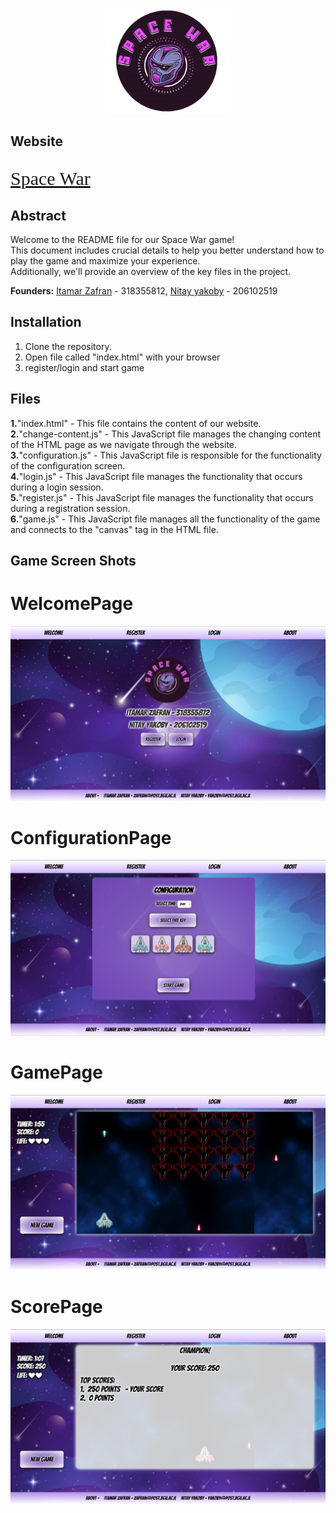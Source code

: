 <div style="text-align:center;">
  <img src="Resource/imgs/logo/game_logo.png" width="200px">
</div>

## Website
<div style="font-size: 30px; font-family: 'Bangers',cursive;">

[Space War](https://web-development-environments-2023.github.io/assignment2-318355872_206102519/)
</div>

## Abstract
Welcome to the README file for our Space War game!
<br>This document includes crucial details to help you better understand how to play the game and maximize your experience.
<br>Additionally, we'll provide an overview of the key files in the project.

<b>Founders:</b>
<u>Itamar Zafran</u> - 318355812, <u>Nitay yakoby</u> - 206102519


## Installation

1. Clone the repository.
2. Open file called "index.html" with your browser
3. register/login and start game

## Files
<b>1.</b>"index.html" - This file contains the content of our website.<br>
<b>2.</b>"change-content.js" - This JavaScript file manages the changing content of the HTML page as we navigate through the website.<br>
<b>3.</b>"configuration.js" - This JavaScript file is responsible for the functionality of the configuration screen.<br>
<b>4.</b>"login.js" - This JavaScript file manages the functionality that occurs during a login session.<br>
<b>5.</b>"register.js" - This JavaScript file manages the functionality that occurs during a registration session.<br>
<b>6.</b>"game.js" - This JavaScript file manages all the functionality of the game and connects to the "canvas" tag in the HTML file.<br>

## Game Screen Shots

  # WelcomePage <br>
  <img src="Resource/imgs/game_screen_shots/img_1.png"  alt="">

  # ConfigurationPage
  <img src="Resource/imgs/game_screen_shots/img_2.png" >

  # GamePage
  <img src="Resource/imgs/game_screen_shots/img_3.png" >

  # ScorePage
  <img src="Resource/imgs/game_screen_shots/img_4.png" >
